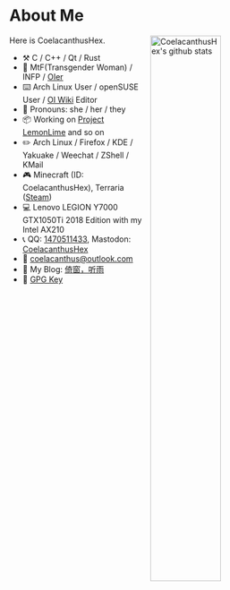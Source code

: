 # About Me

<img align="right" alt="CoelacanthusHex's github stats" width="50%" src="https://github-readme-stats.vercel.app/api?username=CoelacanthusHex&show_icons=true">

Here is CoelacanthusHex.

- :hammer_and_pick: C / C++ / Qt / Rust
- :adult: MtF(Transgender Woman) / INFP / [OIer](https://zh.wikipedia.org/zh/Category:OIer)
- :keyboard: Arch Linux User / openSUSE User / [OI Wiki](https://github.com/OI-wiki/OI-wiki) Editor
- :adult: Pronouns: she / her / they
- :package: Working on [Project LemonLime](https://github.com/Project-LemonLime/Project_LemonLime) and so on
- :pencil2: Arch Linux / Firefox / KDE / Yakuake / Weechat / ZShell / KMail
- :video_game: Minecraft (ID: CoelacanthusHex), Terraria ([Steam](https://steamcommunity.com/id/coelacanthus/))
- :computer: Lenovo LEGION Y7000 GTX1050Ti 2018 Edition with my Intel AX210
- :telephone_receiver: QQ: [1470511433](https://wpa.qq.com/msgrd?v=3&uin=1470511433), Mastodon: [CoelacanthusHex](https://hub.mtf.party/@coelacanthus)
- :email: coelacanthus@outlook.com
- :memo: My Blog: [倚窗，听雨](https://blog.coelacanthus.moe/)
- :key: [GPG Key](https://github.com/CoelacanthusHex/pub-key)



